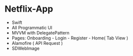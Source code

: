 # Netflix-App

* Swift
* All Programmatic UI
* MVVM with DelegatePattern
* Pages: Onboarding - Login - Register - Home( Tab View )
* Alamofire ( API Request )
* SDWebImage
